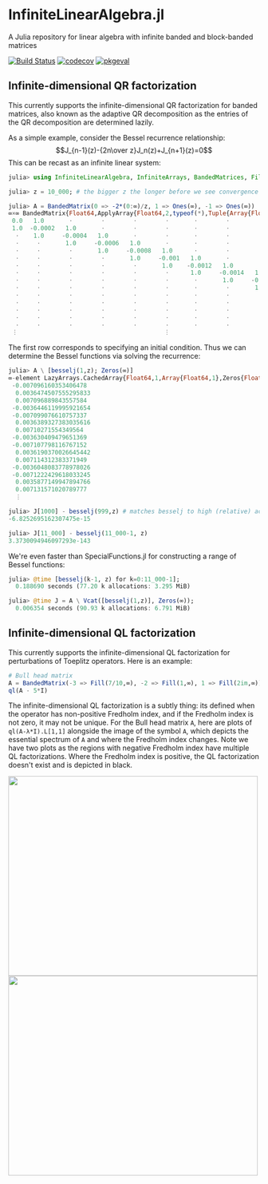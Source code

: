 # InfiniteLinearAlgebra.jl

A Julia repository for linear algebra with infinite banded and block-banded matrices


[![Build Status](https://github.com/JuliaLinearAlgebra/InfiniteLinearAlgebra.jl/workflows/CI/badge.svg)](https://github.com/JuliaLinearAlgebra/InfiniteLinearAlgebra.jl/actions)
[![codecov](https://codecov.io/gh/JuliaLinearAlgebra/InfiniteLinearAlgebra.jl/branch/master/graph/badge.svg)](https://codecov.io/gh/JuliaLinearAlgebra/InfiniteLinearAlgebra.jl)
[![pkgeval](https://juliahub.com/docs/General/InfiniteLinearAlgebra/stable/pkgeval.svg)](https://juliaci.github.io/NanosoldierReports/pkgeval_badges/report.html)

## Infinite-dimensional QR factorization

This currently supports the infinite-dimensional QR factorization for banded matrices, also known as the adaptive QR decomposition as the entries of the QR decomposition are determined lazily. 

As a simple example, consider the Bessel recurrence relationship:
$$J_{n-1}(z)-{2n\over z}J_n(z)+J_{n+1}(z)=0$$
This can be recast as an infinite linear system:
```julia
julia> using InfiniteLinearAlgebra, InfiniteArrays, BandedMatrices, FillArrays, SpecialFunctions

julia> z = 10_000; # the bigger z the longer before we see convergence

julia> A = BandedMatrix(0 => -2*(0:∞)/z, 1 => Ones(∞), -1 => Ones(∞))
∞×∞ BandedMatrix{Float64,ApplyArray{Float64,2,typeof(*),Tuple{Array{Float64,2},ApplyArray{Float64,2,typeof(vcat),Tuple{Transpose{Float64,InfiniteArrays.InfStepRange{Float64,Float64}},Ones{Float64,2,Tuple{Base.OneTo{Int64},InfiniteArrays.OneToInf{Int64}}},Ones{Float64,2,Tuple{Base.OneTo{Int64},InfiniteArrays.OneToInf{Int64}}}}}}},InfiniteArrays.OneToInf{Int64}} with indices OneToInf()×OneToInf():
 0.0   1.0       ⋅        ⋅        ⋅        ⋅       ⋅        ⋅        ⋅      …  
 1.0  -0.0002   1.0       ⋅        ⋅        ⋅       ⋅        ⋅        ⋅         
  ⋅    1.0     -0.0004   1.0       ⋅        ⋅       ⋅        ⋅        ⋅         
  ⋅     ⋅       1.0     -0.0006   1.0       ⋅       ⋅        ⋅        ⋅         
  ⋅     ⋅        ⋅       1.0     -0.0008   1.0      ⋅        ⋅        ⋅         
  ⋅     ⋅        ⋅        ⋅       1.0     -0.001   1.0       ⋅        ⋅      …  
  ⋅     ⋅        ⋅        ⋅        ⋅       1.0    -0.0012   1.0       ⋅         
  ⋅     ⋅        ⋅        ⋅        ⋅        ⋅      1.0     -0.0014   1.0        
  ⋅     ⋅        ⋅        ⋅        ⋅        ⋅       ⋅       1.0     -0.0016     
  ⋅     ⋅        ⋅        ⋅        ⋅        ⋅       ⋅        ⋅       1.0        
  ⋅     ⋅        ⋅        ⋅        ⋅        ⋅       ⋅        ⋅        ⋅      …  
  ⋅     ⋅        ⋅        ⋅        ⋅        ⋅       ⋅        ⋅        ⋅         
  ⋅     ⋅        ⋅        ⋅        ⋅        ⋅       ⋅        ⋅        ⋅         
  ⋅     ⋅        ⋅        ⋅        ⋅        ⋅       ⋅        ⋅        ⋅         
  ⋅     ⋅        ⋅        ⋅        ⋅        ⋅       ⋅        ⋅        ⋅         
 ⋮                                         ⋮                                 ⋱  
```
The first row corresponds to specifying an initial condition. Thus we can determine the Bessel functions via solving the recurrence:
```julia
julia> A \ [besselj(1,z); Zeros(∞)] 
∞-element LazyArrays.CachedArray{Float64,1,Array{Float64,1},Zeros{Float64,1,Tuple{InfiniteArrays.OneToInf{Int64}}}} with indices OneToInf():
 -0.007096160353406478 
  0.0036474507555295833
  0.007096889843557584 
 -0.0036446119995921654
 -0.007099076610757337 
  0.0036389327383035616
  0.00710271554349564  
 -0.003630409479651369 
 -0.007107798116767152 
  0.0036190370026645442
  0.007114312383371949 
 -0.0036048083778978026
 -0.0071222429618033245
  0.0035877149947894766
  0.007131571020789777 
  ⋮                    

julia> J[1000] - besselj(999,z) # matches besselj to high (relative) accuracy
-6.8252695162307475e-15

julia> J[11_000] - besselj(11_000-1, z)
3.3730094946097293e-143
```
We're even faster than SpecialFunctions.jl for constructing a range of Bessel functions:
```julia
julia> @time [besselj(k-1, z) for k=0:11_000-1];
  0.188690 seconds (77.20 k allocations: 3.295 MiB)

julia> @time J = A \ Vcat([besselj(1,z)], Zeros(∞));
  0.006354 seconds (90.93 k allocations: 6.791 MiB)
```


## Infinite-dimensional QL factorization


This currently supports the infinite-dimensional QL factorization for perturbations of Toeplitz operators. Here is an example:
```julia
# Bull head matrix
A = BandedMatrix(-3 => Fill(7/10,∞), -2 => Fill(1,∞), 1 => Fill(2im,∞))
ql(A - 5*I)
```
The infinite-dimensional QL factorization is a subtly thing: its defined when the operator has non-positive Fredholm index, and if the Fredholm index is not zero, it may not be unique. For the Bull head matrix `A`, here are plots of `ql(A-λ*I).L[1,1]` alongside the image of the symbol `A`, which depicts the essential spectrum of `A` and where the Fredholm index changes. Note we have two plots as the regions with negative Fredholm index  have multiple QL factorizations. Where the Fredholm index is positive, the QL factorization doesn't exist and is depicted in black.

<img src=https://github.com/JuliaLinearAlgebra/InfiniteLinearAlgebra.jl/raw/master/images/ql1.png width=500 height=400>
<img src=https://github.com/JuliaLinearAlgebra/InfiniteLinearAlgebra.jl/raw/master/images/ql2.png width=500 height=400>

